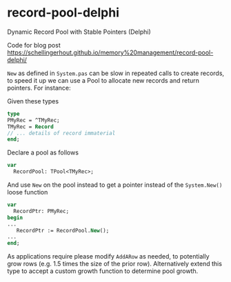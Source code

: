 # record-pool-delphi
 Dynamic Record Pool with Stable Pointers (Delphi)
 
 Code for blog post https://schellingerhout.github.io/memory%20management/record-pool-delphi/
 

 `New` as defined in `System.pas` can be slow in repeated calls to create records, to speed it up we can use a Pool to allocate new records and return pointers. For instance:
 
 Given these types
 ```pascal
 type
 PMyRec = ^TMyRec;
 TMyRec = Record
 // ... details of record immaterial
 end;
 ```
 
Declare a pool as follows
``` pascal
var
  RecordPool: TPool<TMyRec>;
```

And use `New` on the pool instead to get a pointer instead of the `System.New()` loose function
``` pascal
var
  RecordPtr: PMyRec;
begin
...
   RecordPtr := RecordPool.New();
...
end;
```

As applications require please modify `AddARow` as needed, to potentially grow rows (e.g. 1.5 times the size of the prior row). Alternatively extend this type to accept a custom growth function to determine pool growth.
 

     
